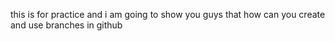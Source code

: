 this is for practice
 and i am going to show you guys that how can you create and use branches in github
